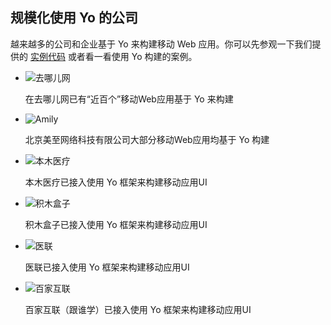 ## 规模化使用 Yo 的公司

越来越多的公司和企业基于 Yo 来构建移动 Web 应用。你可以先参观一下我们提供的 [实例代码](../demo/index.html) 或者看一看使用 Yo 构建的案例。

* ![去哪儿网](http://source.qunarzz.com/common/hf/logo.png)

    在去哪儿网已有“近百个”移动Web应用基于 Yo 来构建

* ![Amily](http://www.doyoe.com/pimg/amily.png)

    北京美至网络科技有限公司大部分移动Web应用均基于 Yo 构建

* ![本木医疗](http://www.doyoe.com/pimg/benmu.png)

    本木医疗已接入使用 Yo 框架来构建移动应用UI

* ![积木盒子](http://www.doyoe.com/pimg/jimu.png)

    积木盒子已接入使用 Yo 框架来构建移动应用UI

* ![医联](http://www.doyoe.com/pimg/medlinker.png)

    医联已接入使用 Yo 框架来构建移动应用UI

* ![百家互联](http://www.doyoe.com/pimg/genshuixue.png)

    百家互联（跟谁学）已接入使用 Yo 框架来构建移动应用UI